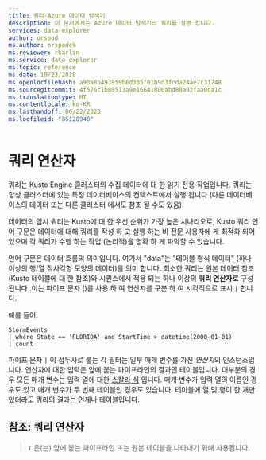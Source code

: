 ```yaml
---
title: 쿼리-Azure 데이터 탐색기
description: 이 문서에서는 Azure 데이터 탐색기의 쿼리를 설명 합니다.
services: data-explorer
author: orspod
ms.author: orspodek
ms.reviewer: rkarlin
ms.service: data-explorer
ms.topic: reference
ms.date: 10/23/2018
ms.openlocfilehash: a93a8b493959b6d335f01b9d3fcda24ae7c31748
ms.sourcegitcommit: 4f576c1b89513a9e16641800abd80a02faa0da1c
ms.translationtype: MT
ms.contentlocale: ko-KR
ms.lasthandoff: 06/22/2020
ms.locfileid: "85128940"
---
```

# <a name="query-operators"></a>쿼리 연산자

쿼리는 Kusto Engine 클러스터의 수집 데이터에 대 한 읽기 전용 작업입니다. 쿼리는 항상 클러스터에 있는 특정 데이터베이스의 컨텍스트에서 실행 됩니다 (다른 데이터베이스의 데이터 또는 다른 클러스터 에서도 참조 될 수도 있음).

데이터의 임시 쿼리는 Kusto에 대 한 우선 순위가 가장 높은 시나리오로, Kusto 쿼리 언어 구문은 데이터에 대해 쿼리를 작성 하 고 실행 하는 비 전문 사용자에 게 최적화 되어 있으며 각 쿼리가 수행 하는 작업 (논리적)을 명확 하 게 파악할 수 있습니다.

언어 구문은 데이터 흐름의 의미입니다. 여기서 "data"는 "테이블 형식 데이터" (하나 이상의 행/열 직사각형 모양의 데이터)를 의미 합니다. 최소한 쿼리는 원본 데이터 참조 (Kusto 테이블에 대 한 참조)와 시퀀스에서 적용 되는 하나 이상의 **쿼리 연산자로** 구성 됩니다 .이는 파이프 문자 ()를 사용 하 여 연산자를 구분 하 여 시각적으로 표시 `|` 합니다.

예를 들어:

<!-- csl: https://help.kusto.windows.net:443/Samples -->
```kusto
StormEvents 
| where State == 'FLORIDA' and StartTime > datetime(2000-01-01)
| count
```
    
파이프 문자 `|` 이 접두사로 붙는 각 필터는 일부 매개 변수를 가진 *연산자*의 인스턴스입니다. 연산자에 대한 입력은 앞에 붙는 파이프라인의 결과인 테이블입니다. 대부분의 경우 모든 매개 변수는 입력 열에 대한 [스칼라 식](./scalar-data-types/index.md) 입니다.
매개 변수가 입력 열의 이름인 경우도 있고 매개 변수가 두 번째 테이블인 경우도 있습니다. 테이블에 열 및 행이 한 개만 있더라도 쿼리의 결과는 언제나 테이블입니다.

## <a name="reference-query-operators"></a>참조: 쿼리 연산자

> `T` 은(는) 앞에 붙는 파이프라인 또는 원본 테이블을 나타내기 위해 사용됩니다.
